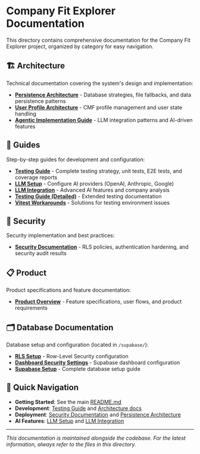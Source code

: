 # Company Fit Explorer Documentation

This directory contains comprehensive documentation for the Company Fit Explorer project, organized by category for easy navigation.

## 🏗️ Architecture

Technical documentation covering the system's design and implementation:

- **[Persistence Architecture](./architecture/PERSISTENCE_ARCHITECTURE.md)** - Database strategies, file fallbacks, and data persistence patterns
- **[User Profile Architecture](./architecture/USER_PROFILE_ARCHITECTURE.md)** - CMF profile management and user state handling  
- **[Agentic Implementation Guide](./architecture/AGENTIC_IMPLEMENTATION_GUIDE.md)** - LLM integration patterns and AI-driven features

## 📖 Guides

Step-by-step guides for development and configuration:

- **[Testing Guide](./guides/TESTING.md)** - Complete testing strategy, unit tests, E2E tests, and coverage reports
- **[LLM Setup](./guides/SETUP_LLM.md)** - Configure AI providers (OpenAI, Anthropic, Google)
- **[LLM Integration](./guides/LLM_INTEGRATION.md)** - Advanced AI features and company analysis
- **[Testing Guide (Detailed)](./guides/TESTING_GUIDE.md)** - Extended testing documentation
- **[Vitest Workarounds](./guides/VITEST_BUG_WORKAROUND.md)** - Solutions for testing environment issues

## 🔐 Security

Security implementation and best practices:

- **[Security Documentation](./security/SECURITY.md)** - RLS policies, authentication hardening, and security audit results

## 📋 Product

Product specifications and feature documentation:

- **[Product Overview](./PRODUCT_OVERVIEW.md)** - Feature specifications, user flows, and product requirements

## 🗂️ Database Documentation

Database setup and configuration (located in `/supabase/`):

- **[RLS Setup](../supabase/RLS_SETUP.md)** - Row-Level Security configuration
- **[Dashboard Security Settings](../supabase/DASHBOARD_SECURITY_SETTINGS.md)** - Supabase dashboard configuration
- **[Supabase Setup](../docs/SUPABASE_SETUP.md)** - Complete database setup guide

## 📝 Quick Navigation

- **Getting Started**: See the main [README.md](../README.md)
- **Development**: [Testing Guide](./guides/TESTING.md) and [Architecture docs](./architecture/)
- **Deployment**: [Security Documentation](./security/SECURITY.md) and [Persistence Architecture](./architecture/PERSISTENCE_ARCHITECTURE.md)
- **AI Features**: [LLM Setup](./guides/SETUP_LLM.md) and [LLM Integration](./guides/LLM_INTEGRATION.md)

---

*This documentation is maintained alongside the codebase. For the latest information, always refer to the files in this directory.*